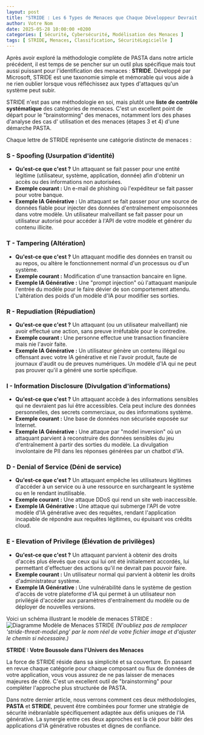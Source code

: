 ```yaml
---
layout: post
title: "STRIDE : Les 6 Types de Menaces que Chaque Développeur Devrait Connaître"
author: Votre Nom
date: 2025-05-28 10:00:00 +0200
categories: [ Sécurité, Cybersécurité, Modélisation des Menaces ]
tags: [ STRIDE, Menaces, Classification, SécuritéLogicielle ]
---
```


Après avoir exploré la méthodologie complète de PASTA dans notre article précédent, il est temps de se pencher sur un
outil plus spécifique mais tout aussi puissant pour l'identification des menaces : **STRIDE**. Développé par Microsoft,
STRIDE est une taxonomie simple et mémorable qui vous aide à ne rien oublier lorsque vous réfléchissez aux types
d'attaques qu'un système peut subir.

STRIDE n'est pas une méthodologie en soi, mais plutôt une **liste de contrôle systématique** des catégories de menaces.
C'est un excellent point de départ pour le "brainstorming" des menaces, notamment lors des phases d'analyse des cas d'
utilisation et des menaces (étapes 3 et 4) d'une démarche PASTA.

Chaque lettre de STRIDE représente une catégorie distincte de menaces :

### S - Spoofing (Usurpation d'identité)

* **Qu'est-ce que c'est ?** Un attaquant se fait passer pour une entité légitime (utilisateur, système, application,
  donnée) afin d'obtenir un accès ou des informations non autorisées.
* **Exemple courant :** Un e-mail de phishing où l'expéditeur se fait passer pour votre banque.
* **Exemple IA Générative :** Un attaquant se fait passer pour une source de données fiable pour injecter des données
  d'entraînement empoisonnées dans votre modèle. Un utilisateur malveillant se fait passer pour un utilisateur autorisé
  pour accéder à l'API de votre modèle et générer du contenu illicite.

### T - Tampering (Altération)

* **Qu'est-ce que c'est ?** Un attaquant modifie des données en transit ou au repos, ou altère le fonctionnement normal
  d'un processus ou d'un système.
* **Exemple courant :** Modification d'une transaction bancaire en ligne.
* **Exemple IA Générative :** Une "prompt injection" où l'attaquant manipule l'entrée du modèle pour le faire dévier de
  son comportement attendu. L'altération des poids d'un modèle d'IA pour modifier ses sorties.

### R - Repudiation (Répudiation)

* **Qu'est-ce que c'est ?** Un attaquant (ou un utilisateur malveillant) nie avoir effectué une action, sans preuve
  irréfutable pour le contredire.
* **Exemple courant :** Une personne effectue une transaction financière mais nie l'avoir faite.
* **Exemple IA Générative :** Un utilisateur génère un contenu illégal ou offensant avec votre IA générative et nie
  l'avoir produit, faute de journaux d'audit ou de preuves numériques. Un modèle d'IA qui ne peut pas prouver qu'il a
  généré une sortie spécifique.

### I - Information Disclosure (Divulgation d'informations)

* **Qu'est-ce que c'est ?** Un attaquant accède à des informations sensibles qui ne devraient pas lui être accessibles.
  Cela peut inclure des données personnelles, des secrets commerciaux, ou des informations système.
* **Exemple courant :** Une base de données non sécurisée exposée sur Internet.
* **Exemple IA Générative :** Une attaque par "model inversion" où un attaquant parvient à reconstruire des données
  sensibles du jeu d'entraînement à partir des sorties du modèle. La divulgation involontaire de PII dans les réponses
  générées par un chatbot d'IA.

### D - Denial of Service (Déni de service)

* **Qu'est-ce que c'est ?** Un attaquant empêche les utilisateurs légitimes d'accéder à un service ou à une ressource en
  surchargeant le système ou en le rendant inutilisable.
* **Exemple courant :** Une attaque DDoS qui rend un site web inaccessible.
* **Exemple IA Générative :** Une attaque qui submerge l'API de votre modèle d'IA générative avec des requêtes, rendant
  l'application incapable de répondre aux requêtes légitimes, ou épuisant vos crédits cloud.

### E - Elevation of Privilege (Élévation de privilèges)

* **Qu'est-ce que c'est ?** Un attaquant parvient à obtenir des droits d'accès plus élevés que ceux qui lui ont été
  initialement accordés, lui permettant d'effectuer des actions qu'il ne devrait pas pouvoir faire.
* **Exemple courant :** Un utilisateur normal qui parvient à obtenir les droits d'administrateur système.
* **Exemple IA Générative :** Une vulnérabilité dans le système de gestion d'accès de votre plateforme d'IA qui permet à
  un utilisateur non privilégié d'accéder aux paramètres d'entraînement du modèle ou de déployer de nouvelles versions.

Voici un schéma illustrant le modèle de menaces STRIDE :
![Diagramme Modèle de Menaces STRIDE](/assets/images/stride-threat-model.png)
*(N'oubliez pas de remplacer 'stride-threat-model.png' par le nom réel de votre fichier image et d'ajuster le chemin si
nécessaire.)*

**STRIDE : Votre Boussole dans l'Univers des Menaces**

La force de STRIDE réside dans sa simplicité et sa couverture. En passant en revue chaque catégorie pour chaque
composant ou flux de données de votre application, vous vous assurez de ne pas laisser de menaces majeures de côté.
C'est un excellent outil de "brainstorming" pour compléter l'approche plus structurée de PASTA.

Dans notre dernier article, nous verrons comment ces deux méthodologies, **PASTA** et **STRIDE**, peuvent être combinées
pour former une stratégie de sécurité inébranlable spécifiquement adaptée aux défis uniques de l'IA générative. La
synergie entre ces deux approches est la clé pour bâtir des applications d'IA générative robustes et dignes de
confiance.